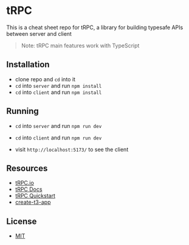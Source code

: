 # tRPC

This is a cheat sheet repo for tRPC, a library for building typesafe APIs between server and client

> Note: tRPC main features work with TypeScript

## Installation

- clone repo and `cd` into it
- `cd` into `server` and run `npm install`
- `cd` into `client` and run `npm install`

## Running

- `cd` into `server` and run `npm run dev`
- `cd` into `client` and run `npm run dev`

- visit `http://localhost:5173/` to see the client

## Resources

- [tRPC.io](https://trpc.io/)
- [tRPC Docs](https://trpc.io/docs)
- [tRPC Quickstart](https://trpc.io/docs/quickstart)
- [create-t3-app](https://create.t3.gg/)

## License

- [MIT](LICENSE.md)

